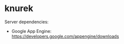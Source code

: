 knurek
======

Server dependencies:

* Google App Engine: https://developers.google.com/appengine/downloads
